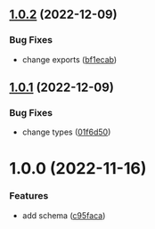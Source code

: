 ## [1.0.2](https://github.com/2ppl/boilerplate-schema/compare/v1.0.1...v1.0.2) (2022-12-09)


### Bug Fixes

* change exports ([bf1ecab](https://github.com/2ppl/boilerplate-schema/commit/bf1ecab88420aeef1a822b4bee12aa34ae019b20))

## [1.0.1](https://github.com/2ppl/boilerplate-schema/compare/v1.0.0...v1.0.1) (2022-12-09)


### Bug Fixes

* change types ([01f6d50](https://github.com/2ppl/boilerplate-schema/commit/01f6d501818241bb2dd09e42d3356baeb629baeb))

# 1.0.0 (2022-11-16)


### Features

* add schema ([c95faca](https://github.com/2ppl/boilerplate-schema/commit/c95facaca756b155ee7b2dc9f8afc915fc6d968d))
